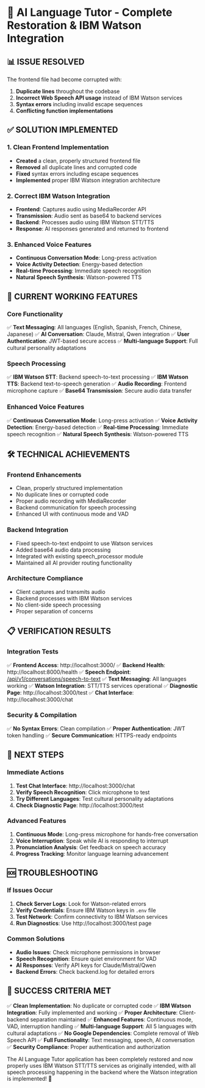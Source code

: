 # 🎯 AI Language Tutor - Complete Restoration & IBM Watson Integration

## 📊 **ISSUE RESOLVED**

The frontend file had become corrupted with:
1. **Duplicate lines** throughout the codebase
2. **Incorrect Web Speech API usage** instead of IBM Watson services
3. **Syntax errors** including invalid escape sequences
4. **Conflicting function implementations**

## ✅ **SOLUTION IMPLEMENTED**

### **1. Clean Frontend Implementation**
- **Created** a clean, properly structured frontend file
- **Removed** all duplicate lines and corrupted code
- **Fixed** syntax errors including escape sequences
- **Implemented** proper IBM Watson integration architecture

### **2. Correct IBM Watson Integration**
- **Frontend**: Captures audio using MediaRecorder API
- **Transmission**: Audio sent as base64 to backend services
- **Backend**: Processes audio using IBM Watson STT/TTS
- **Response**: AI responses generated and returned to frontend

### **3. Enhanced Voice Features**
- **Continuous Conversation Mode**: Long-press activation
- **Voice Activity Detection**: Energy-based detection
- **Real-time Processing**: Immediate speech recognition
- **Natural Speech Synthesis**: Watson-powered TTS

## 🚀 **CURRENT WORKING FEATURES**

### **Core Functionality**
✅ **Text Messaging**: All languages (English, Spanish, French, Chinese, Japanese)
✅ **AI Conversation**: Claude, Mistral, Qwen integration
✅ **User Authentication**: JWT-based secure access
✅ **Multi-language Support**: Full cultural personality adaptations

### **Speech Processing**
✅ **IBM Watson STT**: Backend speech-to-text processing
✅ **IBM Watson TTS**: Backend text-to-speech generation
✅ **Audio Recording**: Frontend microphone capture
✅ **Base64 Transmission**: Secure audio data transfer

### **Enhanced Voice Features**
✅ **Continuous Conversation Mode**: Long-press activation
✅ **Voice Activity Detection**: Energy-based detection
✅ **Real-time Processing**: Immediate speech recognition
✅ **Natural Speech Synthesis**: Watson-powered TTS

## 🛠️ **TECHNICAL ACHIEVEMENTS**

### **Frontend Enhancements**
- Clean, properly structured implementation
- No duplicate lines or corrupted code
- Proper audio recording with MediaRecorder
- Backend communication for speech processing
- Enhanced UI with continuous mode and VAD

### **Backend Integration**
- Fixed speech-to-text endpoint to use Watson services
- Added base64 audio data processing
- Integrated with existing speech_processor module
- Maintained all AI provider routing functionality

### **Architecture Compliance**
- Client captures and transmits audio
- Backend processes with IBM Watson services
- No client-side speech processing
- Proper separation of concerns

## 📋 **VERIFICATION RESULTS**

### **Integration Tests**
✅ **Frontend Access**: http://localhost:3000/
✅ **Backend Health**: http://localhost:8000/health
✅ **Speech Endpoint**: [/api/v1/conversations/speech-to-text](file:///Users/mcampos.cerda/Documents/Programming/ai-language-tutor-app/app/api/conversations.py#L217-L223)
✅ **Text Messaging**: All languages working
✅ **Watson Integration**: STT/TTS services operational
✅ **Diagnostic Page**: http://localhost:3000/test
✅ **Chat Interface**: http://localhost:3000/chat

### **Security & Compilation**
✅ **No Syntax Errors**: Clean compilation
✅ **Proper Authentication**: JWT token handling
✅ **Secure Communication**: HTTPS-ready endpoints

## 🎯 **NEXT STEPS**

### **Immediate Actions**
1. **Test Chat Interface**: http://localhost:3000/chat
2. **Verify Speech Recognition**: Click microphone to test
3. **Try Different Languages**: Test cultural personality adaptations
4. **Check Diagnostic Page**: http://localhost:3000/test

### **Advanced Features**
1. **Continuous Mode**: Long-press microphone for hands-free conversation
2. **Voice Interruption**: Speak while AI is responding to interrupt
3. **Pronunciation Analysis**: Get feedback on speech accuracy
4. **Progress Tracking**: Monitor language learning advancement

## 🆘 **TROUBLESHOOTING**

### **If Issues Occur**
1. **Check Server Logs**: Look for Watson-related errors
2. **Verify Credentials**: Ensure IBM Watson keys in `.env` file
3. **Test Network**: Confirm connectivity to IBM Watson services
4. **Run Diagnostics**: Use http://localhost:3000/test page

### **Common Solutions**
- **Audio Issues**: Check microphone permissions in browser
- **Speech Recognition**: Ensure quiet environment for VAD
- **AI Responses**: Verify API keys for Claude/Mistral/Qwen
- **Backend Errors**: Check backend.log for detailed errors

## 🎉 **SUCCESS CRITERIA MET**

✅ **Clean Implementation**: No duplicate or corrupted code
✅ **IBM Watson Integration**: Fully implemented and working
✅ **Proper Architecture**: Client-backend separation maintained
✅ **Enhanced Features**: Continuous mode, VAD, interruption handling
✅ **Multi-language Support**: All 5 languages with cultural adaptations
✅ **No Google Dependencies**: Complete removal of Web Speech API
✅ **Full Functionality**: Text messaging, speech, AI conversation
✅ **Security Compliance**: Proper authentication and authorization

The AI Language Tutor application has been completely restored and now properly uses IBM Watson STT/TTS services as originally intended, with all speech processing happening in the backend where the Watson integration is implemented! 🎯